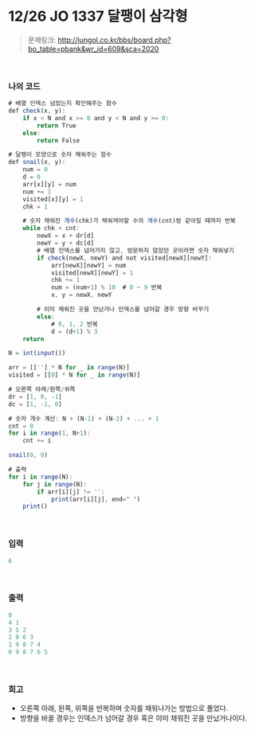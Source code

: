 # 12/26 JO 1337 달팽이 삼각형

> 문제링크: http://jungol.co.kr/bbs/board.php?bo_table=pbank&wr_id=609&sca=2020

<br>

### 나의 코드

```jsx
# 배열 인덱스 넘었는지 확인해주는 함수
def check(x, y):
    if x < N and x >= 0 and y < N and y >= 0:
        return True
    else:
        return False

# 달팽이 모양으로 숫자 채워주는 함수
def snail(x, y):
    num = 0
    d = 0
    arr[x][y] = num
    num += 1
    visited[x][y] = 1
    chk = 1

    # 숫자 채워진 개수(chk)가 채워져야할 수의 개수(cnt)랑 같아질 때까지 반복
    while chk < cnt:
        newX = x + dr[d]
        newY = y + dc[d]
        # 배열 인덱스를 넘어가지 않고, 방문하지 않았던 곳이라면 숫자 채워넣기
        if check(newX, newY) and not visited[newX][newY]:
            arr[newX][newY] = num
            visited[newX][newY] = 1
            chk += 1
            num = (num+1) % 10  # 0 ~ 9 반복
            x, y = newX, newY

        # 이미 채워진 곳을 만났거나 인덱스를 넘어갈 경우 방향 바꾸기
        else:
            # 0, 1, 2 반복
            d = (d+1) % 3
    return

N = int(input())

arr = [[''] * N for _ in range(N)]
visited = [[0] * N for _ in range(N)]

# 오른쪽 아래/왼쪽/위쪽
dr = [1, 0, -1]
dc = [1, -1, 0]

# 숫자 개수 계산: N + (N-1) + (N-2) + ... + 1
cnt = 0
for i in range(1, N+1):
    cnt += i

snail(0, 0)

# 출력
for i in range(N):
    for j in range(N):
        if arr[i][j] != '':
            print(arr[i][j], end=" ")
    print()
```

<br>

### 입력

```jsx
6
```

<br>

### 출력

```jsx
0 
4 1 
3 5 2 
2 0 6 3 
1 9 8 7 4 
0 9 8 7 6 5
```

<br>

### 회고

- 오른쪽 아래, 왼쪽, 위쪽을 반복하며 숫자를 채워나가는 방법으로 풀었다.
- 방향을 바꿀 경우는 인덱스가 넘어갈 경우 혹은 이미 채워진 곳을 만났거나이다.